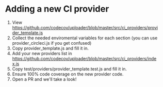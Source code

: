 # Adding a new CI provider

1. View https://github.com/codecov/uploader/blob/master/src/ci_providers/provider_template.js
2. Collect the needed enviromental variables for each section (you can use provider_circleci.js if you get confused)
3. Copy provider_template.js and fill it in.
4. Add your new providers list in https://github.com/codecov/uploader/blob/master/src/ci_providers/index.js
5. Copy test/providers/provider_template.test.js and fill it in.
6. Ensure 100% code coverage on the new provider code.
7. Open a PR and we'll take a look!
